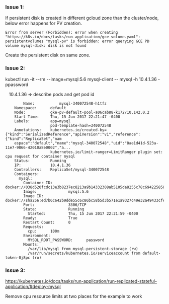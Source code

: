 ### Issue 1:

If persistent disk is created in different gcloud zone than the cluster/node, below error happens for PV creation.

    Error from server (Forbidden): error when creating "https://k8s.io/docs/tasks/run-application/gce-volume.yaml": persistentvolumes "mysql-pv" is forbidden: error querying GCE PD volume mysql-disk: disk is not found
   
Create the persistent disk on same zone.


### Issue 2:

kubectl run -it --rm --image=mysql:5.6 mysql-client -- mysql -h 10.4.1.36 
-ppassword

    10.4.1.36 => describe pods and get pod id
    
    		Name:           mysql-340072548-h1tfz
		Namespace:      default
		Node:           gke-pv-default-pool-a06cab88-k172/10.142.0.2
		Start Time:     Thu, 15 Jun 2017 22:21:47 -0400
		Labels:         app=mysql
		                pod-template-hash=340072548
		Annotations:    kubernetes.io/created-by={"kind":"SerializedReference","apiVersion":"v1","reference":{"kind":"ReplicaSet","nam
		espace":"default","name":"mysql-340072548","uid":"8ae1d41d-523a-11e7-9866-42010a8e0002","a...
		                kubernetes.io/limit-ranger=LimitRanger plugin set: cpu request for container mysql
		Status:         Running
		IP:             10.4.1.36
		Controllers:    ReplicaSet/mysql-340072548
		Containers:
		  mysql:
		    Container ID:       docker://038d520fcdc13e3b8237ec8213a9b14332308ab5105da8255c78c6942258582d
		    Image:              mysql:5.6
		    Image ID:           docker://sha256:ed7b6c642b9dde55c6c86bc58b5d3b571e1a9327c49e32a49433cfe5e792b24d
		    Port:               3306/TCP
		    State:              Running
		      Started:          Thu, 15 Jun 2017 22:21:59 -0400
		    Ready:              True
		    Restart Count:      0
		    Requests:
		      cpu:      100m
		    Environment:
		      MYSQL_ROOT_PASSWORD:      password
		    Mounts:
		      /var/lib/mysql from mysql-persistent-storage (rw)
		      /var/run/secrets/kubernetes.io/serviceaccount from default-token-0j8pc (ro)

### Issue 3:

https://kubernetes.io/docs/tasks/run-application/run-replicated-stateful-application/#deploy-mysql

Remove cpu resource limits at two places for the example to work

